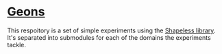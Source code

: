 [Geons](https://en.wikipedia.org/wiki/Geon_(psychology))
===
This respoitory is a set of simple experiments using the [Shapeless library](https://github.com/milessabin/shapeless).
It's separated into submodules for each of the domains the experiments tackle.  
